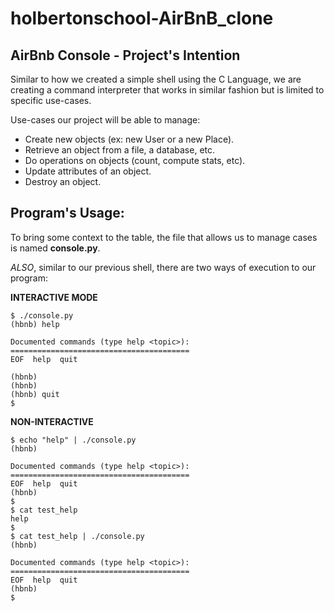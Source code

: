 # holbertonschool-AirBnB_clone

## AirBnb Console - Project's Intention

Similar to how we created a simple shell using
the C Language, we are creating a command
interpreter that works in similar fashion but is
limited to specific use-cases.

Use-cases our project will be able to manage:

* Create new objects (ex: new User or a new
Place).
* Retrieve an object from a file, a database, etc.
* Do operations on objects (count, compute stats,
etc).
* Update attributes of an object.
* Destroy an object.

## Program's Usage:

To bring some context to the table, the file that
allows us to manage cases is named **console.py**.

*ALSO*, similar to our previous shell, there are two ways of execution to our program:

**INTERACTIVE MODE**
```
$ ./console.py
(hbnb) help

Documented commands (type help <topic>):
========================================
EOF  help  quit

(hbnb)
(hbnb)
(hbnb) quit
$
```


**NON-INTERACTIVE**
```
$ echo "help" | ./console.py
(hbnb)

Documented commands (type help <topic>):
========================================
EOF  help  quit
(hbnb)
$
$ cat test_help
help
$
$ cat test_help | ./console.py
(hbnb)

Documented commands (type help <topic>):
========================================
EOF  help  quit
(hbnb)
$
```

